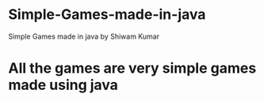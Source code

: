 # Simple-Games-made-in-java
Simple Games made in java by Shiwam Kumar

# All the games are very simple games made using java
